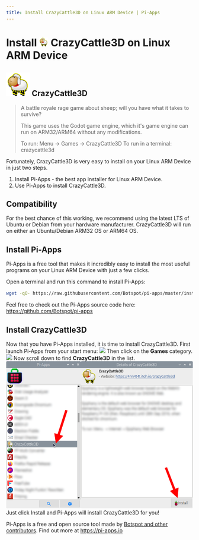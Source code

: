 ```yaml
---
title: Install CrazyCattle3D on Linux ARM Device | Pi-Apps
---
```

<div class="simple-install-content content">

# Install <img src="/img/app-icons/CrazyCattle3D/icon-64.png" height=24> CrazyCattle3D on Linux ARM Device

## <img src="/img/app-icons/CrazyCattle3D/icon-64.png"> CrazyCattle3D
> A battle royale rage game about sheep; will you have what it takes to survive?
> 
> This game uses the Godot game engine, which it's game engine can run on ARM32/ARM64 without any modifications.
> 
> To run: Menu -> Games -> CrazyCattle3D
> To run in a terminal: crazycattle3d

Fortunately, CrazyCattle3D is very easy to install on your Linux ARM Device in just two steps.
1. Install Pi-Apps - the best app installer for Linux ARM Device.
2. Use Pi-Apps to install CrazyCattle3D.
</div>
<div class="simple-install-content content">

## Compatibility
For the best chance of this working, we recommend using the latest LTS of Ubuntu or Debian from your hardware manufacturer.
CrazyCattle3D will run on either an Ubuntu/Debian ARM32 OS or ARM64 OS.
</div>
<div class="simple-install-content content">

## Install Pi-Apps

Pi-Apps is a free tool that makes it incredibly easy to install the most useful programs on your Linux ARM Device with just a few clicks.

Open a terminal and run this command to install Pi-Apps:
```bash
wget -qO- https://raw.githubusercontent.com/Botspot/pi-apps/master/install | bash
```
Feel free to check out the Pi-Apps source code here: https://github.com/Botspot/pi-apps
</div>
<div class="simple-install-content content">

## Install CrazyCattle3D

Now that you have Pi-Apps installed, it is time to install CrazyCattle3D.
First launch Pi-Apps from your start menu:
<img src="/img/start-menu.png">
Then click on the <b>Games</b> category.
<img src="/img/category-selections/Games.png">
Now scroll down to find <b>CrazyCattle3D</b> in the list.
<img src="/img/app-icons/CrazyCattle3D/app-selection.png">
Just click Install and Pi-Apps will install CrazyCattle3D for you!
</div>
<div class="simple-install-content content">

Pi-Apps is a free and open source tool made by [Botspot and other contributors](/about/#contributors). Find out more at https://pi-apps.io
</div>
